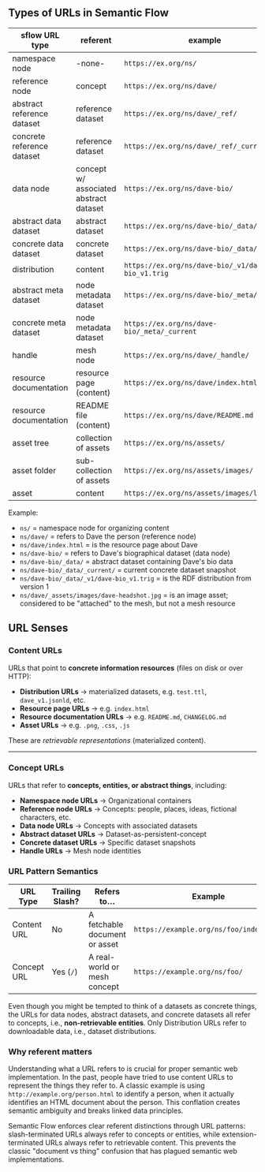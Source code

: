 
## Types of URLs in Semantic Flow

| sflow URL type             | referent                               | example                                           | versionable |
| -------------------------- | -------------------------------------- | ------------------------------------------------- | ----------- |
| namespace node             | -none-                                 | `https://ex.org/ns/`                              | ❌           |
| reference node             | concept                                | `https://ex.org/ns/dave/`                         | ❌           |
| abstract reference dataset | reference dataset                      | `https://ex.org/ns/dave/_ref/`                    | ✅           |
| concrete reference dataset | reference dataset                      | `https://ex.org/ns/dave/_ref/_current`            | ❌           |
| data node                  | concept w/ associated abstract dataset | `https://ex.org/ns/dave-bio/`                     | ❌           |
| abstract data dataset      | abstract dataset                       | `https://ex.org/ns/dave-bio/_data/`               | ✅           |
| concrete data dataset      | concrete dataset                       | `https://ex.org/ns/dave-bio/_data/_next/`         | ❌           |
| distribution               | content                                | `https://ex.org/ns/dave-bio/_v1/dave-bio_v1.trig` | ❌           |
| abstract meta dataset      | node metadata dataset                  | `https://ex.org/ns/dave-bio/_meta/`               | ✅           |
| concrete meta dataset      | node metadata dataset                  | `https://ex.org/ns/dave-bio/_meta/_current`       | ❌           |
| handle                     | mesh node                              | `https://ex.org/ns/dave/_handle/`                 | ❌           |
| resource documentation     | resource page (content)                | `https://ex.org/ns/dave/index.html`               | ❌           |
| resource documentation     | README file (content)                  | `https://ex.org/ns/dave/README.md`                | ❌           |
| asset tree                 | collection of assets                   | `https://ex.org/ns/assets/`                       | ❌           |
| asset folder               | sub-collection of assets               | `https://ex.org/ns/assets/images/`                | ❌           |
| asset                      | content                                | `https://ex.org/ns/assets/images/logo.svg`        | ❌           |


Example:
- `ns/` = namespace node for organizing content
- `ns/dave/` = refers to Dave the person (reference node)
- `ns/dave/index.html` = is the resource page about Dave
- `ns/dave-bio/` = refers to Dave's biographical dataset (data node)
- `ns/dave-bio/_data/` = abstract dataset containing Dave's bio data
- `ns/dave-bio/_data/_current/` = current concrete dataset snapshot
- `ns/dave-bio/_data/_v1/dave-bio_v1.trig` = is the RDF distribution from version 1
- `ns/dave/_assets/images/dave-headshot.jpg` = is an image asset; considered to be "attached" to the mesh, but not a mesh resource


## URL Senses

### **Content URLs**

URLs that point to **concrete information resources** (files on disk or over HTTP):

* **Distribution URLs** → materialized datasets, e.g. `test.ttl`, `dave_v1.jsonld`, etc.
* **Resource page URLs** → e.g. `index.html`
* **Resource documentation URLs** → e.g. `README.md`, `CHANGELOG.md`
* **Asset URLs** → e.g. `.png`, `.css`, `.js`

These are *retrievable representations* (materialized content).

---

### **Concept URLs**

URLs that refer to **concepts, entities, or abstract things**, including:

* **Namespace node URLs** → Organizational containers
* **Reference node URLs** → Concepts: people, places, ideas, fictional characters, etc.
* **Data node URLs** → Concepts with associated datasets
* **Abstract dataset URLs** → Dataset-as-persistent-concept
* **Concrete dataset URLs** → Specific dataset snapshots
* **Handle URLs** → Mesh node identities


### URL Pattern Semantics

| URL Type    | Trailing Slash? | Refers to…                    | Example                                 |
| ----------- | --------------- | ----------------------------- | --------------------------------------- |
| Content URL | No              | A fetchable document or asset | `https://example.org/ns/foo/index.html` |
| Concept URL | Yes (`/`)       | A real-world or mesh concept  | `https://example.org/ns/foo/`           |

Even though you might be tempted to think of a datasets as concrete things, the URLs for data nodes, abstract datasets, and concrete datasets all refer to concepts, i.e., **non-retrievable entities**. Only Distribution URLs refer to downloadable data, i.e., dataset distributions.

### Why referent matters

Understanding what a URL refers to is crucial for proper semantic web implementation. In the past, people have tried to use content URLs to represent the things they refer to. A classic example is using `http://example.org/person.html` to identify a person, when it actually identifies an HTML document about the person. This conflation creates semantic ambiguity and breaks linked data principles.

Semantic Flow enforces clear referent distinctions through URL patterns: slash-terminated URLs always refer to concepts or entities, while extension-terminated URLs always refer to retrievable content. This prevents the classic "document vs thing" confusion that has plagued semantic web implementations.